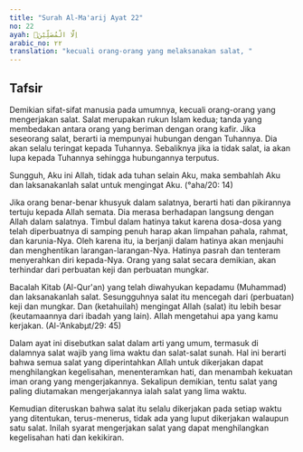 ```yaml
---
title: "Surah Al-Ma'arij Ayat 22"
no: 22
ayah: اِلَّا الْمُصَلِّيْنَۙ
arabic_no: ٢٢
translation: "kecuali orang-orang yang melaksanakan salat, "
---
```


## Tafsir

Demikian sifat-sifat manusia pada umumnya, kecuali orang-orang yang mengerjakan salat. Salat merupakan rukun Islam kedua; tanda yang membedakan antara orang yang beriman dengan orang kafir. Jika seseorang salat, berarti ia mempunyai hubungan dengan Tuhannya. Dia akan selalu teringat kepada Tuhannya. Sebaliknya jika ia tidak salat, ia akan lupa kepada Tuhannya sehingga hubungannya terputus.

Sungguh, Aku ini Allah, tidak ada tuhan selain Aku, maka sembahlah Aku dan laksanakanlah salat untuk mengingat Aku. (°aha/20: 14)

Jika orang benar-benar khusyuk dalam salatnya, berarti hati dan pikirannya tertuju kepada Allah semata. Dia merasa berhadapan langsung dengan Allah dalam salatnya. Timbul dalam hatinya takut karena dosa-dosa yang telah diperbuatnya di samping penuh harap akan limpahan pahala, rahmat, dan karunia-Nya. Oleh karena itu, ia berjanji dalam hatinya akan menjauhi dan menghentikan larangan-larangan-Nya. Hatinya pasrah dan tenteram menyerahkan diri kepada-Nya. Orang yang salat secara demikian, akan terhindar dari perbuatan keji dan perbuatan mungkar.

Bacalah Kitab (Al-Qur'an) yang telah diwahyukan kepadamu (Muhammad) dan laksanakanlah salat. Sesungguhnya salat itu mencegah dari (perbuatan) keji dan mungkar. Dan (ketahuilah) mengingat Allah (salat) itu lebih besar (keutamaannya dari ibadah yang lain). Allah mengetahui apa yang kamu kerjakan. (Al-‘Ankabµt/29: 45)

Dalam ayat ini disebutkan salat dalam arti yang umum, termasuk di dalamnya salat wajib yang lima waktu dan salat-salat sunah. Hal ini berarti bahwa semua salat yang diperintahkan Allah untuk dikerjakan dapat menghilangkan kegelisahan, menenteramkan hati, dan menambah kekuatan iman orang yang mengerjakannya. Sekalipun demikian, tentu salat yang paling diutamakan mengerjakannya ialah salat yang lima waktu.

Kemudian diteruskan bahwa salat itu selalu dikerjakan pada setiap waktu yang ditentukan, terus-menerus, tidak ada yang luput dikerjakan walaupun satu salat. Inilah syarat mengerjakan salat yang dapat menghilangkan kegelisahan hati dan kekikiran.